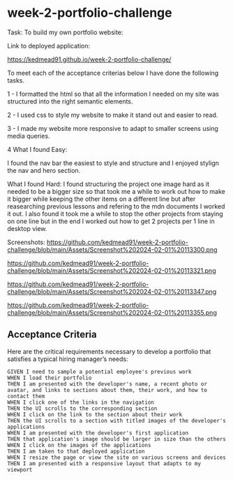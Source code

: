 # week-2-portfolio-challenge

Task: To build my own portfolio website:

Link to deployed application:

https://kedmead91.github.io/week-2-portfolio-challenge/

To meet each of the acceptance criterias below I have done the following tasks.

1 - I formatted the html so that all the information I needed on my site was structured into the right semantic elements.

2 - I used css to style my website to make it stand out and easier to read. 

3 - I made my website more responsive to adapt to smaller screens using media queries.

4
What I found Easy:

I found the nav bar the easiest to style and structure and I enjoyed stylign the nav and hero section.

What I found Hard:
I found structuring the project one image hard as it needed to be a bigger size so that took me a while to work out how to make it bigger while keeping the other items on a different line but after reasearching previous lessons and refering to the mdn documents I worked it out.
I also found it took me a while to stop the other projects from staying on one line but in the end I worked out how to get 2 projects per 1 line in desktop view.

Screenshots: 
https://github.com/kedmead91/week-2-portfolio-challenge/blob/main/Assets/Screenshot%202024-02-01%20113300.png

https://github.com/kedmead91/week-2-portfolio-challenge/blob/main/Assets/Screenshot%202024-02-01%20113321.png

https://github.com/kedmead91/week-2-portfolio-challenge/blob/main/Assets/Screenshot%202024-02-01%20113347.png

https://github.com/kedmead91/week-2-portfolio-challenge/blob/main/Assets/Screenshot%202024-02-01%20113355.png

## Acceptance Criteria

Here are the critical requirements necessary to develop a portfolio that satisfies a typical hiring manager’s needs:

```
GIVEN I need to sample a potential employee's previous work
WHEN I load their portfolio
THEN I am presented with the developer's name, a recent photo or avatar, and links to sections about them, their work, and how to contact them
WHEN I click one of the links in the navigation
THEN the UI scrolls to the corresponding section
WHEN I click on the link to the section about their work
THEN the UI scrolls to a section with titled images of the developer's applications
WHEN I am presented with the developer's first application
THEN that application's image should be larger in size than the others
WHEN I click on the images of the applications
THEN I am taken to that deployed application
WHEN I resize the page or view the site on various screens and devices
THEN I am presented with a responsive layout that adapts to my viewport
```